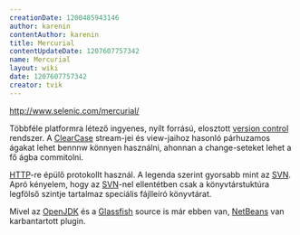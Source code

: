 ```yaml
---
creationDate: 1200485943146 
author: karenin 
contentAuthor: karenin 
title: Mercurial 
contentUpdateDate: 1207607757342 
name: Mercurial 
layout: wiki 
date: 1207607757342 
creator: tvik 
---
```

http://www.selenic.com/mercurial/

Többféle platformra létező ingyenes, nyílt forrású, elosztott [version control](version%20control.html) rendszer. A [ClearCase](ClearCase.html) stream-jei és view-jaihoz hasonló párhuzamos ágakat lehet bennnw könnyen használni, ahonnan a change-seteket lehet a fő ágba commitolni.

[HTTP](HTTP.html)-re épülő protokollt használ. A legenda szerint gyorsabb mint az [SVN](svn.html). Apró kényelem, hogy az [SVN](svn.html)-nel ellentétben csak a könyvtárstuktúra legfölső szintje tartalmaz speciális fájlleíró könyvtárat. 

Mivel az [OpenJDK](OpenJDK.html) és a [Glassfish](glassfish.html) source is már ebben van, [NetBeans](Netbeans.html) van karbantartott plugin.
